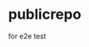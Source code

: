 # publicrepo
for e2e test






























































































































































































































































































































































































































































































































































